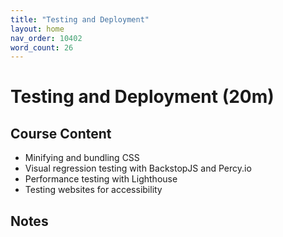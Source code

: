 ```yaml
---
title: "Testing and Deployment"
layout: home
nav_order: 10402
word_count: 26
---
```

# Testing and Deployment (20m)

## Course Content

- Minifying and bundling CSS
- Visual regression testing with BackstopJS and Percy.io
- Performance testing with Lighthouse
- Testing websites for accessibility

## Notes








